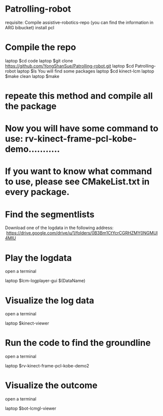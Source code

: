 # Patrolling-robot

requisite: Compile assistive-robotics-repo (you can find the information in ARG bibucket)
           install pcl

# Compile the repo
  laptop  $cd code 
  laptop  $git clone https://github.com/YongShanSue/Patrolling-robot.git
  laptop  $cd Patrolling-robot
  laptop  $ls
  You will find some packages
  laptop  $cd kinect-lcm
  laptop  $make clean
  laptop  $make

# repeate this method and compile all the package
# Now you will have some command to use: rv-kinect-frame-pcl-kobe-demo...........
# If you want to know what command to use, please see CMakeList.txt in every package.

# Find the segmentlists
  Download one of the logdata in the following address:
  https://drive.google.com/drive/u/1/folders/0B3Bm1CtYcrCGRHZMY0NGMUl4MlU

# Play the logdata
  open a terminal
  
  laptop  $lcm-logplayer-gui $(DataName)
# Visualize the log data
  open a terminal
  
  laptop  $kinect-viewer
# Run the code to find the groundline
  open a terminal
  
  laptop  $rv-kinect-frame-pcl-kobe-demo2
# Visualize the outcome
  open a terminal
  
  laptop  $bot-lcmgl-viewer
